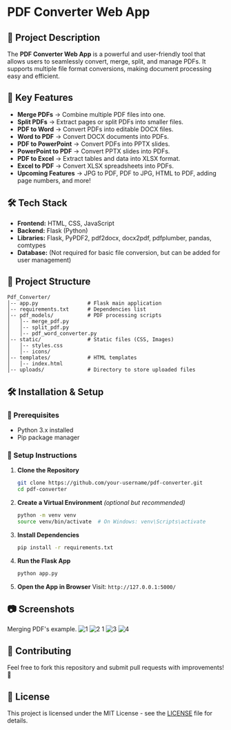 # PDF Converter Web App

## 📌 Project Description
The **PDF Converter Web App** is a powerful and user-friendly tool that allows users to seamlessly convert, merge, split, and manage PDFs. It supports multiple file format conversions, making document processing easy and efficient.

## 🚀 Key Features
- **Merge PDFs** → Combine multiple PDF files into one.
- **Split PDFs** → Extract pages or split PDFs into smaller files.
- **PDF to Word** → Convert PDFs into editable DOCX files.
- **Word to PDF** → Convert DOCX documents into PDFs.
- **PDF to PowerPoint** → Convert PDFs into PPTX slides.
- **PowerPoint to PDF** → Convert PPTX slides into PDFs.
- **PDF to Excel** → Extract tables and data into XLSX format.
- **Excel to PDF** → Convert XLSX spreadsheets into PDFs.
- **Upcoming Features** → JPG to PDF, PDF to JPG, HTML to PDF, adding page numbers, and more!

## 🛠️ Tech Stack
- **Frontend:** HTML, CSS, JavaScript
- **Backend:** Flask (Python)
- **Libraries:** Flask, PyPDF2, pdf2docx, docx2pdf, pdfplumber, pandas, comtypes
- **Database:** (Not required for basic file conversion, but can be added for user management)

## 📂 Project Structure
```
Pdf_Converter/
│-- app.py                # Flask main application
│-- requirements.txt      # Dependencies list
│-- pdf_models/           # PDF processing scripts
│   │-- merge_pdf.py
│   │-- split_pdf.py
│   │-- pdf_word_converter.py
│-- static/               # Static files (CSS, Images)
│   │-- styles.css
│   │-- icons/
│-- templates/            # HTML templates
│   │-- index.html
│-- uploads/              # Directory to store uploaded files
```

## 🛠️ Installation & Setup
### 🔹 Prerequisites
- Python 3.x installed
- Pip package manager

### 🔹 Setup Instructions
1. **Clone the Repository**
   ```bash
   git clone https://github.com/your-username/pdf-converter.git
   cd pdf-converter
   ```
2. **Create a Virtual Environment** *(optional but recommended)*
   ```bash
   python -m venv venv
   source venv/bin/activate  # On Windows: venv\Scripts\activate
   ```
3. **Install Dependencies**
   ```bash
   pip install -r requirements.txt
   ```
4. **Run the Flask App**
   ```bash
   python app.py
   ```
5. **Open the App in Browser**
   Visit: `http://127.0.0.1:5000/`

## 📷 Screenshots
Merging PDF's example.
![1](https://github.com/user-attachments/assets/f921d425-2c67-4c93-a426-c3ba4746f200)
![2 1](https://github.com/user-attachments/assets/6d2bd2f7-0959-4668-a1fc-35c171e125ec)
![3](https://github.com/user-attachments/assets/0f05c1dc-499c-4e86-93cd-e6f83ef5eec1)
![4](https://github.com/user-attachments/assets/244906a3-5514-4b2c-9541-ecfd545996fb)



## 🤝 Contributing
Feel free to fork this repository and submit pull requests with improvements! 🚀

## 📜 License
This project is licensed under the MIT License - see the [LICENSE](LICENSE) file for details.

